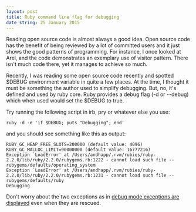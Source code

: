 ```yaml
---
layout: post
title: Ruby command line flag for debugging
date_string: 25 January 2015
--- 
```


Reading open source code is almost always a good idea. Open source code
has the benefit of being reviewed by a lot of committed users and it
just shows the good patterns of programming. For instance, I once
looked at Arel, and the code demonstrates an exemplary use of visitor
pattern. There isn't much code there, yet it manages to achieve so much.

Recently, I was reading some open source code recently and spotted $DEBUG
environment variable in quite a few places. At the time, I thought it
must be something the author used to simplify debugging. But, no, it's
defined and used by ruby core. Ruby provides a debug flag (-d or --debug) 
which when used would set the $DEBUG to true.

Try running the following script in irb, pry or whatever else you use:

```
ruby -d -e 'if $DEBUG; puts "Debugging"; end'
```

and you should see something like this as output:

```
RUBY_GC_HEAP_FREE_SLOTS=200000 (default value: 4096)
RUBY_GC_MALLOC_LIMIT=90000000 (default value: 16777216)
Exception `LoadError' at /Users/andhapp/.rvm/rubies/ruby-2.2.0/lib/ruby/2.2.0/rubygems.rb:1222 - cannot load such file -- rubygems/defaults/operating_system
Exception `LoadError' at /Users/andhapp/.rvm/rubies/ruby-2.2.0/lib/ruby/2.2.0/rubygems.rb:1231 - cannot load such file -- rubygems/defaults/ruby
Debugging
```

Don't worry about the two exceptions as in [debug mode exceptions are displayed](http://stackoverflow.com/a/1851232/20301) even when they are rescued.
